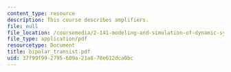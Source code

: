 ```yaml
---
content_type: resource
description: This course describes amplifiers.
file: null
file_location: /coursemedia/2-141-modeling-and-simulation-of-dynamic-systems-fall-2006/37f99f992795609a21a878e612dca0bc_bipolar_transist.pdf
file_type: application/pdf
resourcetype: Document
title: bipolar_transist.pdf
uid: 37f99f99-2795-609a-21a8-78e612dca0bc
---
```

